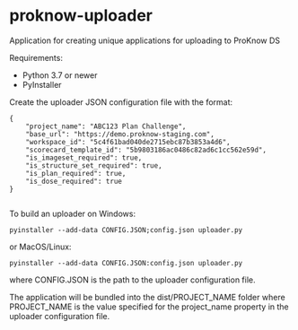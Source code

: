 # proknow-uploader
Application for creating unique applications for uploading to ProKnow DS


Requirements:
* Python 3.7 or newer
* PyInstaller


Create the uploader JSON configuration file with the format:
```$xslt
{
	"project_name": "ABC123 Plan Challenge",
	"base_url": "https://demo.proknow-staging.com",
	"workspace_id": "5c4f61bad040de2715ebc87b3853a4d6",
	"scorecard_template_id": "5b9803186ac0486c82ad6c1cc562e59d",
	"is_imageset_required": true,
	"is_structure_set_required": true,
	"is_plan_required": true,
	"is_dose_required": true
}


```
To build an uploader on Windows:
```$xslt
pyinstaller --add-data CONFIG.JSON;config.json uploader.py
```
or MacOS/Linux:
```$xslt
pyinstaller --add-data CONFIG.JSON:config.json uploader.py
```
where CONFIG.JSON is the path to the uploader configuration file.


The application will be bundled into the dist/PROJECT_NAME folder where PROJECT_NAME is the value specified for the project_name property in the uploader configuration file.
